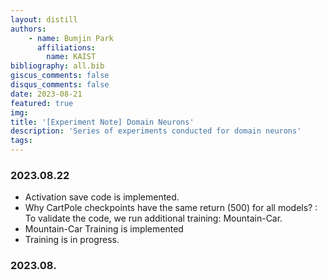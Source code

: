 ```yaml
---
layout: distill
authors: 
    - name: Bumjin Park
      affiliations:
        name: KAIST
bibliography: all.bib
giscus_comments: false
disqus_comments: false
date: 2023-08-21
featured: true
img: 
title: '[Experiment Note] Domain Neurons'
description: 'Series of experiments conducted for domain neurons'
tags: 
---
```




### 2023.08.22 

* Activation save code is implemented. 
* Why CartPole checkpoints have the same return (500) for all models? : To validate  the code, we run additional training: Mountain-Car. 
* Mountain-Car Training is implemented 
* Training is in progress. 

### 2023.08.


